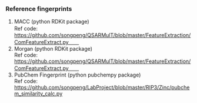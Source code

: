 ### Reference fingerprints
1. MACC (python RDKit package)  
   Ref code:　https://github.com/songpeng/QSARMulT/blob/master/FeatureExtraction/ComFeatureExtract.py　　
2. Morgan (python RDKit package)  
   Ref code:  https://github.com/songpeng/QSARMulT/blob/master/FeatureExtraction/ComFeatureExtract.py　　
3. PubChem Fingerprint (python pubchempy package)  
   Ref code:  https://github.com/songpeng/LabProject/blob/master/RIP3/Zinc/pubchem_similarity_calc.py
